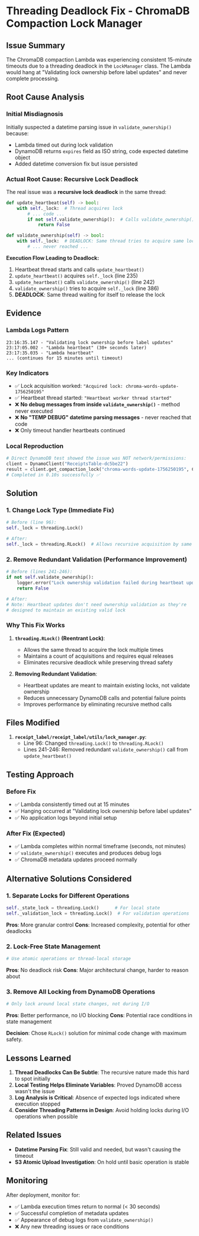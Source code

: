 # Threading Deadlock Fix - ChromaDB Compaction Lock Manager

## Issue Summary

The ChromaDB compaction Lambda was experiencing consistent 15-minute timeouts due to a threading deadlock in the `LockManager` class. The Lambda would hang at "Validating lock ownership before label updates" and never complete processing.

## Root Cause Analysis

### Initial Misdiagnosis
Initially suspected a datetime parsing issue in `validate_ownership()` because:
- Lambda timed out during lock validation
- DynamoDB returns `expires` field as ISO string, code expected datetime object
- Added datetime conversion fix but issue persisted

### Actual Root Cause: Recursive Lock Deadlock

The real issue was a **recursive lock deadlock** in the same thread:

```python
def update_heartbeat(self) -> bool:
    with self._lock:  # Thread acquires lock
        # ... code ...
        if not self.validate_ownership():  # Calls validate_ownership()
            return False

def validate_ownership(self) -> bool:
    with self._lock:  # DEADLOCK: Same thread tries to acquire same lock again
        # ... never reached ...
```

**Execution Flow Leading to Deadlock:**
1. Heartbeat thread starts and calls `update_heartbeat()`
2. `update_heartbeat()` acquires `self._lock` (line 235)
3. `update_heartbeat()` calls `validate_ownership()` (line 242) 
4. `validate_ownership()` tries to acquire `self._lock` (line 386)
5. **DEADLOCK**: Same thread waiting for itself to release the lock

## Evidence

### Lambda Logs Pattern
```
23:16:35.147 - "Validating lock ownership before label updates"
23:17:05.002 - "Lambda heartbeat" (30+ seconds later)
23:17:35.035 - "Lambda heartbeat"
... (continues for 15 minutes until timeout)
```

### Key Indicators
- ✅ Lock acquisition worked: `"Acquired lock: chroma-words-update-1756250195"`
- ✅ Heartbeat thread started: `"Heartbeat worker thread started"`
- ❌ **No debug messages from inside `validate_ownership()`** - method never executed
- ❌ **No "TEMP DEBUG" datetime parsing messages** - never reached that code
- ❌ Only timeout handler heartbeats continued

### Local Reproduction
```python
# Direct DynamoDB test showed the issue was NOT network/permissions:
client = DynamoClient("ReceiptsTable-dc5be22")
result = client.get_compaction_lock("chroma-words-update-1756250195", ChromaDBCollection.WORDS)
# Completed in 0.10s successfully ✅
```

## Solution

### 1. Change Lock Type (Immediate Fix)
```python
# Before (line 96):
self._lock = threading.Lock()

# After:
self._lock = threading.RLock()  # Allows recursive acquisition by same thread
```

### 2. Remove Redundant Validation (Performance Improvement)
```python
# Before (lines 241-246):
if not self.validate_ownership():
    logger.error("Lock ownership validation failed during heartbeat update")
    return False

# After:
# Note: Heartbeat updates don't need ownership validation as they're 
# designed to maintain an existing valid lock
```

### Why This Fix Works

1. **`threading.RLock()` (Reentrant Lock)**:
   - Allows the same thread to acquire the lock multiple times
   - Maintains a count of acquisitions and requires equal releases
   - Eliminates recursive deadlock while preserving thread safety

2. **Removing Redundant Validation**:
   - Heartbeat updates are meant to maintain existing locks, not validate ownership
   - Reduces unnecessary DynamoDB calls and potential failure points
   - Improves performance by eliminating recursive method calls

## Files Modified

1. **`receipt_label/receipt_label/utils/lock_manager.py`**:
   - Line 96: Changed `threading.Lock()` to `threading.RLock()`
   - Lines 241-246: Removed redundant `validate_ownership()` call from `update_heartbeat()`

## Testing Approach

### Before Fix
- ✅ Lambda consistently timed out at 15 minutes
- ✅ Hanging occurred at "Validating lock ownership before label updates"
- ✅ No application logs beyond initial setup

### After Fix (Expected)
- ✅ Lambda completes within normal timeframe (seconds, not minutes)
- ✅ `validate_ownership()` executes and produces debug logs
- ✅ ChromaDB metadata updates proceed normally

## Alternative Solutions Considered

### 1. Separate Locks for Different Operations
```python
self._state_lock = threading.Lock()      # For local state
self._validation_lock = threading.Lock()  # For validation operations
```
**Pros**: More granular control
**Cons**: Increased complexity, potential for other deadlocks

### 2. Lock-Free State Management
```python
# Use atomic operations or thread-local storage
```
**Pros**: No deadlock risk
**Cons**: Major architectural change, harder to reason about

### 3. Remove All Locking from DynamoDB Operations
```python
# Only lock around local state changes, not during I/O
```
**Pros**: Better performance, no I/O blocking
**Cons**: Potential race conditions in state management

**Decision**: Chose `RLock()` solution for minimal code change with maximum safety.

## Lessons Learned

1. **Thread Deadlocks Can Be Subtle**: The recursive nature made this hard to spot initially
2. **Local Testing Helps Eliminate Variables**: Proved DynamoDB access wasn't the issue
3. **Log Analysis is Critical**: Absence of expected logs indicated where execution stopped
4. **Consider Threading Patterns in Design**: Avoid holding locks during I/O operations when possible

## Related Issues

- **Datetime Parsing Fix**: Still valid and needed, but wasn't causing the timeout
- **S3 Atomic Upload Investigation**: On hold until basic operation is stable

## Monitoring

After deployment, monitor for:
- ✅ Lambda execution times return to normal (< 30 seconds)
- ✅ Successful completion of metadata updates
- ✅ Appearance of debug logs from `validate_ownership()`
- ❌ Any new threading issues or race conditions